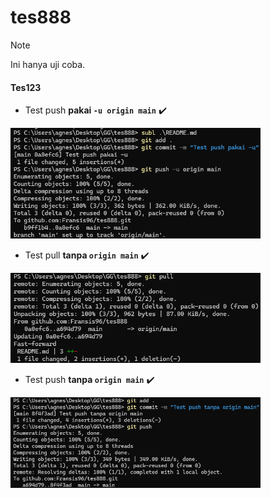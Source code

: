 # tes888

> [!Note]
> Ini hanya uji coba.


#### Tes123 

- Test push **pakai ``-u origin main``**  ✔️  
<img src="img/1.png" alt="gambar1" width="400px">

- Test pull **tanpa ``origin main``**  ✔️  
<img src="img/2.png" alt="gambar1" width="400px"> 

- Test push **tanpa ``origin main``**  ✔️  
<img src="img/3.png" alt="gambar1" width="400px">